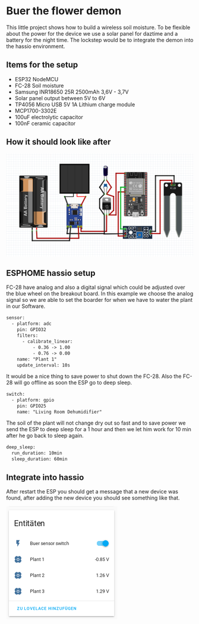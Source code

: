 # Buer the flower demon
This little project shows how to build a wireless soil moisture. To be flexible about the power for the device we use a solar panel for daztime and a battery for the night time. The lockstep would be to integrate the demon into the hassio environment.
## Items for the setup
* ESP32 NodeMCU
* FC-28 Soil moisture
* Samsung INR18650 25R 2500mAh 3,6V - 3,7V
* Solar panel output between 5V to 6V 
* TP4056 Micro USB 5V 1A Lithium charge module
* MCP1700-3302E 
* 100uF electrolytic capacitor
* 100nF ceramic capacitor

## How it should look like after
![Image of Yaktocat](buer.png)

## ESPHOME hassio setup
FC-28 have analog and also a digital signal which could be adjusted over the blue wheel on the breakout board. In this example we choose the analog signal so we are able to set the boarder for when we have to water the plant in our Software.
``` 
sensor:
  - platform: adc
    pin: GPIO32
    filters:
      - calibrate_linear:
          - 0.36 -> 1.00
          - 0.76 -> 0.00
    name: "Plant 1"
    update_interval: 10s
```
It would be a nice thing to save power to shut down the FC-28. Also the FC-28 will go offline as soon the ESP go to deep sleep.
```
switch:
  - platform: gpio
    pin: GPIO25
    name: "Living Room Dehumidifier"
```
The soil of the plant will not change dry out so fast and to save power we send the ESP to deep sleep for a 1 hour and then we let him work for 10 min after he go back to sleep again.
```
deep_sleep:
  run_duration: 10min
  sleep_duration: 60min
```
## Integrate into hassio
After restart the ESP you should get a message that a new device was found, after adding the new device you should see something like that.

![Image of Yaktocat](hassio-entity.png)
